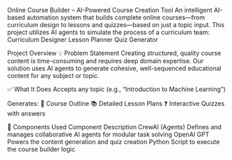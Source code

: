 Online Course Builder – AI-Powered Course Creation Tool
An intelligent AI-based automation system that builds complete online courses—from curriculum design to lessons and quizzes—based on just a topic input.
This project utilizes AI agents to simulate the process of a curriculum team:
Curriculum Designer
Lesson Planner
Quiz Generator

Project Overview
💡 Problem Statement
Creating structured, quality course content is time-consuming and requires deep domain expertise. Our solution uses AI agents to generate cohesive, well-sequenced educational content for any subject or topic.

✅ What It Does
Accepts any topic (e.g., “Introduction to Machine Learning”)

Generates:
📘 Course Outline
📚 Detailed Lesson Plans
❓ Interactive Quizzes with answers

🧩 Components Used
Component	Description
CrewAI (Agents)	Defines and manages collaborative AI agents for modular task solving
OpenAI GPT	Powers the content generation and quiz creation
Python	Script to execute the course builder logic

